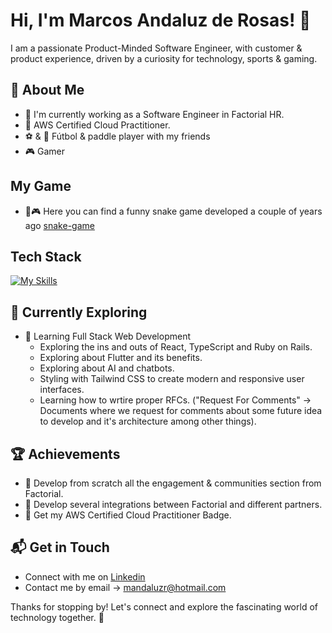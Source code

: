 # Hi, I'm Marcos Andaluz de Rosas! 👋

I am a passionate Product-Minded Software Engineer, with customer & product experience, driven by a curiosity for technology, sports & gaming.



## 🚀 About Me

- 🔭 I'm currently working as a Software Engineer in Factorial HR.
- 🌟 AWS Certified Cloud Practitioner.
- ⚽️ & 🎾 Fútbol & paddle player with my friends
- 🎮 Gamer

## My Game
- 🐍🎮 Here you can find a funny snake game developed a couple of years ago [snake-game](https://mandaluzr.github.io/mandaluzr)


## Tech Stack
[![My Skills](https://skillicons.dev/icons?i=html,css,js,react,typescript,ruby,rails,aws,git,docker)](https://skillicons.dev)

## 🌱 Currently Exploring

- 🚀 Learning Full Stack Web Development
  - Exploring the ins and outs of React, TypeScript and Ruby on Rails.
  - Exploring about Flutter and its benefits.
  - Exploring about AI and chatbots.
  - Styling with Tailwind CSS to create modern and responsive user interfaces.
  - Learning how to wrtire proper RFCs. ("Request For Comments" -> Documents where we request for comments about some future idea to develop and it's architecture among other things).

 ## 🏆 Achievements

- 🌟 Develop from scratch all the engagement & communities section from Factorial.
- 🌟 Develop several integrations between Factorial and different partners.
- 🌟 Get my AWS Certified Cloud Practitioner Badge.


## 📬 Get in Touch

- Connect with me on [Linkedin](https://www.linkedin.com/in/marcos-andaluz-de-rosas)
- Contact me by email -> mandaluzr@hotmail.com

Thanks for stopping by! Let's connect and explore the fascinating world of technology together. 🚀



<!--

Here are some ideas to get you started:

- 🔭 I’m currently working on ...
- 🌱 I’m currently learning ...
- 👯 I’m looking to collaborate on ...
- 🤔 I’m looking for help with ...
- 💬 Ask me about ...
- 📫 How to reach me: ...
- 😄 Pronouns: ...
- ⚡ Fun fact: ...
-->
